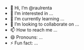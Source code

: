 - 👋 Hi, I’m @raulrenta
- 👀 I’m interested in ...
- 🌱 I’m currently learning ...
- 💞️ I’m looking to collaborate on ...
- 📫 How to reach me ...
- 😄 Pronouns: ...
- ⚡ Fun fact: ...

<!---
raulrenta/raulrenta is a ✨ special ✨ repository because its `README.md` (this file) appears on your GitHub profile.
You can click the Preview link to take a look at your changes.
--->
